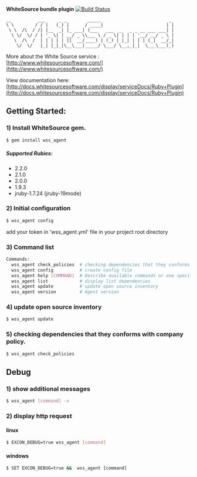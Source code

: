 **WhiteSource bundle plugin** [![Build Status](https://travis-ci.org/nonrational/ruby-plugin.svg?branch=master)](https://travis-ci.org/nonrational/ruby-plugin)

    __          ___     _ _        _____                          _
    \ \        / / |   (_) |      / ____|                        | |
     \ \  /\  / /| |__  _| |_ ___| (___   ___  _   _ _ __ ___ ___| |
      \ \/  \/ / | '_ \| | __/ _ \\___ \ / _ \| | | | '__/ __/ _ \ |
       \  /\  /  | | | | | ||  __/____) | (_) | |_| | | | (_|  __/_|
        \/  \/   |_| |_|_|\__\___|_____/ \___/ \__,_|_|  \___\___(_)


More about the White Source service : [http://www.whitesourcesoftware.com/](http://www.whitesourcesoftware.com/)

View documentation here: [http://docs.whitesourcesoftware.com/display/serviceDocs/Ruby+Plugin](http://docs.whitesourcesoftware.com/display/serviceDocs/Ruby+Plugin)


## Getting Started:

### 1) Install WhiteSource gem.
```bash
$ gem install wss_agent
```

##### Supported Rubies:

- 2.2.0
- 2.1.0
- 2.0.0
- 1.9.3
- jruby-1.7.24 (jruby-19mode)

### 2) Initial configuration
```bash
$ wss_agent config
```

add your token in 'wss_agent.yml' file in your project root directory

### 3) Command list
```bash
Commands:
  wss_agent check_policies  # checking dependencies that they conforms with company policy.
  wss_agent config          # create config file
  wss_agent help [COMMAND]  # Describe available commands or one specific command
  wss_agent list            # display list dependencies
  wss_agent update          # update open source inventory
  wss_agent version         # Agent version
```

### 4) update open source inventory
```bash
$ wss_agent update
```
### 5) checking dependencies that they conforms with company policy.
```bash
$ wss_agent check_policies
```

## Debug


### 1) show additional messages
```bash
$ wss_agent [command] -v
```

### 2) display http request

#### linux
```bash
$ EXCON_DEBUG=true wss_agent [command]
```

#### windows
```cmd
$ SET EXCON_DEBUG=true &&  wss_agent [command]
```
